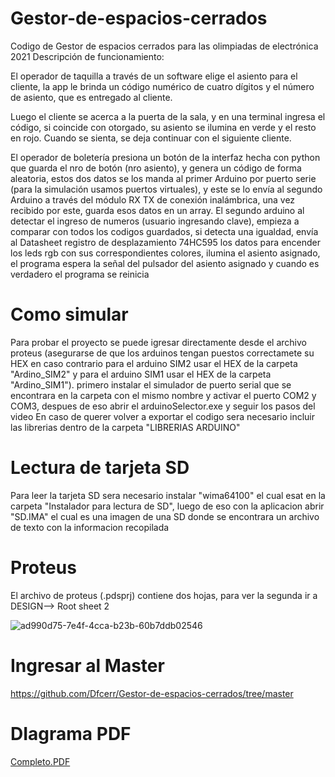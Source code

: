 # Gestor-de-espacios-cerrados
Codigo de Gestor de espacios cerrados para las olimpiadas de electrónica 2021
Descripción de funcionamiento:

El operador de taquilla a través de un software elige el asiento para el cliente, la app le brinda un código numérico de cuatro dígitos y el número de asiento, que es entregado al cliente.

Luego el cliente se acerca a la puerta de la sala, y en una terminal ingresa el código, si coincide con otorgado, su asiento se ilumina en verde y el resto en rojo. Cuando se sienta, se deja continuar con el siguiente cliente.

El operador de boletería presiona un botón de la interfaz hecha con python que guarda el nro de botón (nro asiento), y genera un código de forma aleatoria, estos dos datos se los manda al primer Arduino por puerto serie (para la simulación usamos puertos virtuales), y este se lo envía al segundo Arduino a través del módulo RX TX de conexión inalámbrica, una vez recibido por este, guarda esos datos en un array. El segundo arduino al detectar el ingreso de numeros (usuario ingresando clave), empieza a comparar con todos los codigos guardados, si detecta una igualdad, envía al Datasheet registro de desplazamiento 74HC595 los datos para encender los leds rgb con sus correspondientes colores, ilumina el asiento asignado, el programa espera la señal del pulsador del asiento asignado y cuando es verdadero el programa se reinicia
# Como simular
Para probar el proyecto se puede igresar directamente desde el archivo proteus (asegurarse de que los arduinos tengan puestos correctamete su HEX en caso contrario para el arduino SIM2 usar el HEX de la carpeta "Ardino_SIM2" y para el arduino SIM1 usar el HEX de la carpeta "Ardino_SIM1"). primero instalar el simulador de puerto serial que se encontrara en la carpeta con el mismo nombre y activar el puerto COM2 y COM3, despues de eso abrir el arduinoSelector.exe y seguir los pasos del video
En caso de querer volver a exportar el codigo sera necesario incluir las librerias dentro de la carpeta "LIBRERIAS ARDUINO"
# Lectura de tarjeta SD
Para leer la tarjeta SD sera necesario instalar "wima64100" el cual esat en la carpeta "Instalador para lectura de SD", luego de eso con la aplicacion abrir "SD.IMA" el cual es una imagen de una SD donde se encontrara un archivo de texto con la informacion recopilada
# Proteus
El archivo de proteus (.pdsprj) contiene dos hojas, para ver la segunda ir a DESIGN——> Root sheet 2

![ad990d75-7e4f-4cca-b23b-60b7ddb02546](https://user-images.githubusercontent.com/83226453/154174010-e75f638f-b949-4ef0-8492-3be6c6d27267.jpg)

# Ingresar al Master
https://github.com/Dfcerr/Gestor-de-espacios-cerrados/tree/master

# DIagrama PDF
[Completo.PDF](https://github.com/Dfcerr/Gestor-de-espacios-cerrados/files/8075722/Completo.PDF)

